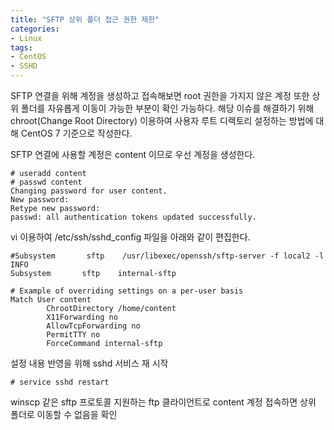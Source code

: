 ```yaml
---
title: "SFTP 상위 폴더 접근 권한 제한"
categories:
- Linux
tags:
- CentOS
- SSHD
---
```


SFTP 연결을 위해 계정을 생성하고 접속해보면 root 권한을 가지지 않은 계정 또한 상위 폴더를 자유롭게 이동이 가능한 부분이 확인 가능하다. 해당 이슈를 해결하기 위해 chroot(Change Root Directory) 이용하여 사용자 루트 디렉토리 설정하는 방법에 대해 CentOS 7 기준으로 작성한다.

SFTP 연결에 사용할 계정은 content 이므로 우선 계정을 생성한다. 

```linux
# useradd content
# passwd content
Changing password for user content.
New password:
Retype new password:
passwd: all authentication tokens updated successfully.
```

vi 이용하여 /etc/ssh/sshd_config 파일을 아래와 같이 편집한다. 

```linux
#Subsystem       sftp    /usr/libexec/openssh/sftp-server -f local2 -l INFO
Subsystem       sftp    internal-sftp

# Example of overriding settings on a per-user basis
Match User content
        ChrootDirectory /home/content
        X11Forwarding no
        AllowTcpForwarding no
        PermitTTY no
        ForceCommand internal-sftp
```

설정 내용 반영을 위해 sshd 서비스 재 시작

```linux
# service sshd restart
```

winscp 같은 sftp 프로토콜 지원하는 ftp 클라이언트로 content 계정 접속하면 상위 폴더로 이동할 수 없음을 확인